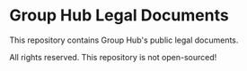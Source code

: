 # Group Hub Legal Documents

This repository contains Group Hub's public legal documents.

All rights reserved. This repository is not open-sourced!
